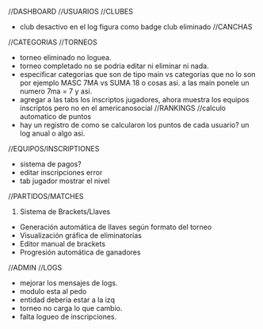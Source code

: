 //DASHBOARD
//USUARIOS
//CLUBES
- club desactivo en el log figura como badge club eliminado
  //CANCHAS

//CATEGORIAS
//TORNEOS
- torneo eliminado no loguea.
- torneo completado no se podria editar ni eliminar ni nada.
- especificar categorias que son de tipo main vs categorias que no lo son por ejemplo MASC 7MA vs SUMA 18 o cosas asi. a las main ponele un numero 7ma = 7 y asi.
- agregar a las tabs los inscriptos jugadores, ahora muestra los equipos inscriptos pero no en el americanosocial
//RANKINGS
  //calculo automatico de puntos
- hay un registro de como se calcularon los puntos de cada usuario? un log anual o algo asi.

//EQUIPOS/INSCRIPTIONES
- sistema de pagos?
- editar inscripciones error
- tab jugador mostrar el nivel

//PARTIDOS/MATCHES
  1. Sistema de Brackets/Llaves
  - Generación automática de llaves según formato del torneo
  - Visualización gráfica de eliminatorias
  - Editor manual de brackets
  - Progresión automática de ganadores 

//ADMIN
//LOGS
- mejorar los mensajes de logs.
- modulo esta al pedo
- entidad deberia estar a la izq
- torneo no carga lo que cambio.
- falta logueo de inscripciones.